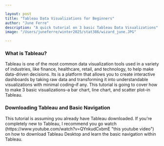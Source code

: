 ```yaml
---

layout: post
title: "Tableau Data Visualizations for Beginners"
author: "June Ferre"
description: "A quick tutorial on 3 basic Tableau Data Visualizations"
image: "/Users/juneferre/winter2025/stat386/wizard_june.JPG"

---
```


<h3> What is Tableau? </h3>
   <p> Tableau is one of the most common data visualization tools used in a variety of industries, like finance, healthcare, retail, and technology, to help make data-driven decisions. Its is a platform that allows you to create interactive dashboards by taking raw data and transforming it into understandable visualizations with minimal coding–if any. This tutorial is going to cover how to make 3 basic visualizations–a bar chart, line chart, and scatter plot–in Tableau. </p>

<h3> Downloading Tableau and Basic Navigation </h3>
    <p> This tutorial is assuming you already have Tableau downloaded. If you're completely new to Tableau, I recommend you go watch (https://www.youtube.com/watch?v=QYnkudCxbmE "this youtube video") on how to download Tableau Desktop and learn the basic navigation within Tableau. </p>